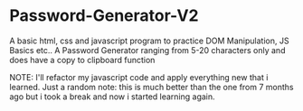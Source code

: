 # Password-Generator-V2
A basic html, css and javascript program to practice DOM Manipulation, JS Basics etc..
A Password Generator ranging from 5-20 characters only and does have a copy to clipboard function

NOTE: I'll refactor my javascript code and apply everything new that i learned.
Just a random note: this is much better than the one from 7 months ago but i took a break and now i started learning again.
